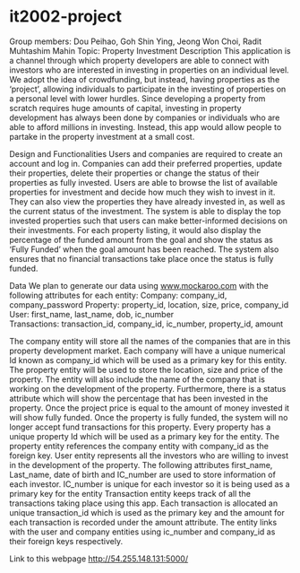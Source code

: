 # it2002-project
Group members: Dou Peihao, Goh Shin Ying, Jeong Won Choi, Radit Muhtashim Mahin
Topic: Property Investment
Description
This application is a channel through which property developers are able to connect with investors who are interested in investing in properties on an individual level. 
We adopt the idea of crowdfunding, but instead, having properties as the ‘project’, allowing individuals to participate in the investing of properties on a personal level with lower hurdles. 
Since developing a property from scratch requires huge amounts of capital, investing in property development has always been done by companies or individuals who are able to afford millions in investing. Instead, this app would allow people to partake in the property investment at a small cost.


Design and Functionalities 
Users and companies are required to create an account and log in. 
Companies can add their preferred properties, update their properties, delete their properties or change the status of their properties as fully invested.
Users are able to browse the list of available properties for investment and decide how much they wish to invest in it. They can also view the properties they have already invested in, as well as the current status of the investment.
The system is able to display the top invested properties such that users can make better-informed decisions on their investments. For each property listing, it would also display the percentage of the funded amount from the goal and show the status as ‘Fully Funded’ when the goal amount has been reached. The system also ensures that no financial transactions take place once the status is fully funded.


Data
We plan to generate our data using www.mockaroo.com with the following attributes for each entity:
Company: company_id, company_password
Property: property_id, location, size, price, company_id
User: first_name, last_name, dob, ic_number  
Transactions: transaction_id, company_id, ic_number, property_id, amount



The company entity will store all the names of the companies that are in this property development market. Each company will have a unique numerical Id known as  company_id which will be used as a primary key for this entity. 
The property entity will be used to store the location, size and price of the property. The entity will also include the name of the company that is working on the development of the property. Furthermore, there is a status attribute which will show the percentage that has been invested in the property. Once the project price is equal to the amount of money invested it will show fully funded. Once the property is fully funded, the system will no longer accept fund transactions for this property. Every property has a unique property Id which will be used as a primary key for the entity. The property entity references the company entity with company_id as the foreign key. 
User entity represents all the investors who are willing to invest in the development of the property. The following attributes first_name, Last_name, date of birth and IC_number are used to store information of each investor. IC_number is unique for each investor so it is being used as a primary key for the entity 
Transaction entity keeps track of all the transactions taking place using this app. Each transaction is allocated an unique transaction_id which is used as the primary key and the amount for each transaction is recorded under the amount attribute. The entity links with the user and company entities using ic_number and company_id as their foreign keys respectively. 

Link to this webpage 
http://54.255.148.131:5000/
